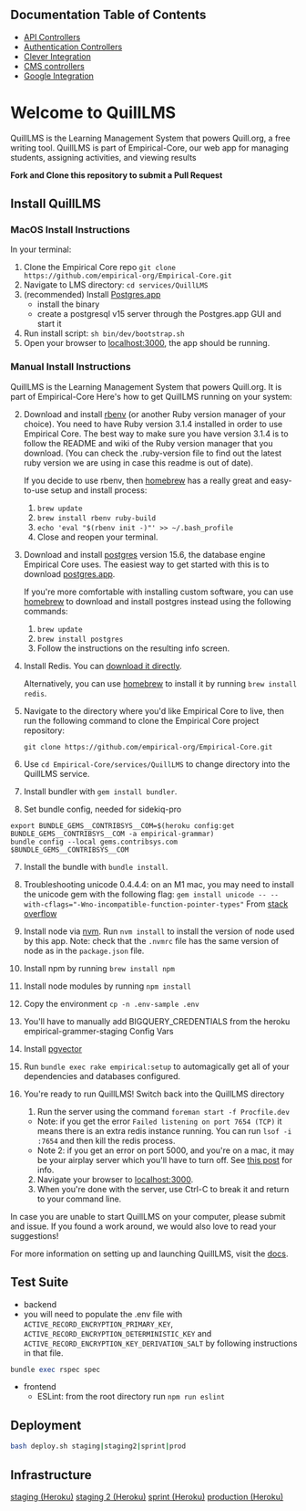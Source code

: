 ## Documentation Table of Contents

- [API Controllers](https://github.com/empirical-org/Empirical-Core/blob/develop/app/controllers/api/README.md)
- [Authentication Controllers](https://github.com/empirical-org/Empirical-Core/blob/develop/app/controllers/auth/README.md)
- [Clever Integration](https://github.com/empirical-org/Empirical-Core/blob/develop/app/services/clever_integration/README.md)
- [CMS controllers](https://github.com/empirical-org/Empirical-Core/blob/develop/app/controllers/cms/README.md)
- [Google Integration](https://github.com/empirical-org/Empirical-Core/blob/develop/app/services/google_integration/README.md)

# Welcome to QuillLMS

QuillLMS is the Learning Management System that powers Quill.org, a free writing tool. QuillLMS is part of Empirical-Core, our web app for managing students, assigning activities, and viewing results

**Fork and Clone this repository to submit a Pull Request**

## Install QuillLMS

### MacOS Install Instructions

In your terminal:

1. Clone the Empirical Core repo `git clone https://github.com/empirical-org/Empirical-Core.git`
2. Navigate to LMS directory: `cd services/QuillLMS`
3. (recommended) Install [Postgres.app](https://postgresapp.com/) 
   - install the binary
   - create a postgresql v15 server through the Postgres.app GUI and start it
4. Run install script: `sh bin/dev/bootstrap.sh`
5. Open your browser to [localhost:3000](http://localhost:3000), the app should be running.

### Manual Install Instructions

QuillLMS is the Learning Management System that powers Quill.org. It is part of Empirical-Core Here's how to get QuillLMS running on your system:

2. Download and install [rbenv](https://github.com/sstephenson/rbenv) (or another Ruby version manager of your choice). You need to have Ruby version 3.1.4 installed in order to use Empirical Core. The best way to make sure you have version 3.1.4 is to follow the README and wiki of the Ruby version manager that you download. (You can check the .ruby-version file to find out the latest ruby version we are using in case this readme is out of date).

   If you decide to use rbenv, then [homebrew](http://brew.sh/) has a really great and easy-to-use setup and install process:

   1. `brew update`
   2. `brew install rbenv ruby-build`
   3. `echo 'eval "$(rbenv init -)"' >> ~/.bash_profile`
   4. Close and reopen your terminal.

2. Download and install [postgres](http://www.postgresql.org/) version 15.6, the database engine Empirical Core uses. The easiest way to get started with this is to download [postgres.app](http://postgresapp.com/).

   If you're more comfortable with installing custom software, you can use [homebrew](http://brew.sh/) to download and install postgres instead using the following commands:

   1. `brew update`
   2. `brew install postgres`
   3. Follow the instructions on the resulting info screen.

3. Install Redis. You can [download it directly](http://redis.io/download).

   Alternatively, you can use [homebrew](http://brew.sh/) to install it by running `brew install redis`.

4. Navigate to the directory where you'd like Empirical Core to live, then run the following command to clone the Empirical Core project repository:

   `git clone https://github.com/empirical-org/Empirical-Core.git`

5. Use `cd Empirical-Core/services/QuillLMS` to change directory into the QuillLMS service.

6. Install bundler with `gem install bundler`.

7. Set bundle config, needed for sidekiq-pro
```
export BUNDLE_GEMS__CONTRIBSYS__COM=$(heroku config:get BUNDLE_GEMS__CONTRIBSYS__COM -a empirical-grammar)
bundle config --local gems.contribsys.com $BUNDLE_GEMS__CONTRIBSYS__COM
```


7. Install the bundle with `bundle install`.

8. Troubleshooting unicode 0.4.4.4: on an M1 mac, you may need to install the unicode gem with the following flag: 
`gem install unicode -- --with-cflags="-Wno-incompatible-function-pointer-types"` 
From [stack overflow](https://stackoverflow.com/questions/78129921/gemextbuilderror-error-failed-to-build-gem-native-extension-unicode-c1058)

8. Install node via [nvm](https://github.com/creationix/nvm#installation). Run `nvm install` to install the version of node used by this app.
Note: check that the `.nvmrc` file has the same version of node as in the `package.json` file. 

9. Install npm by running `brew install npm`

10. Install node modules by running `npm install`

10. Copy the environment `cp -n .env-sample .env`

11. You'll have to manually add BIGQUERY_CREDENTIALS from the heroku empirical-grammer-staging Config Vars

12. Install [pgvector](https://github.com/pgvector/pgvector?tab=readme-ov-file#installation-notes---linux-and-mac)
11. Run `bundle exec rake empirical:setup` to automagically get all of your dependencies and databases configured.

13. You're ready to run QuillLMS! Switch back into the QuillLMS directory 

    1. Run the server using the command `foreman start -f Procfile.dev`
      - Note: if you get the error `Failed listening on port 7654 (TCP)` it means there is an extra redis instance running. You can run `lsof -i :7654` and then kill the redis process. 
      - Note 2: if you get an error on port 5000, and you're on a mac, it may be your airplay server which you'll have to turn off. See [this post](https://nono.ma/port-5000-used-by-control-center-in-macos-controlce) for info. 
    2. Navigate your browser to [localhost:3000](http://localhost:3000).
    3. When you're done with the server, use Ctrl-C to break it and return to your command line.

In case you are unable to start QuillLMS on your computer, please submit and issue. If you found a work around, we would also love to read your suggestions!

For more information on setting up and launching QuillLMS, visit the [docs](https://docs.quill.org/misc/setting_up.html).

## Test Suite

- backend
- you will need to populate the .env file with `ACTIVE_RECORD_ENCRYPTION_PRIMARY_KEY`, 
`ACTIVE_RECORD_ENCRYPTION_DETERMINISTIC_KEY` and `ACTIVE_RECORD_ENCRYPTION_KEY_DERIVATION_SALT` by following instructions in that file. 

```ruby
bundle exec rspec spec
```

- frontend
  - ESLint: from the root directory run `npm run eslint`

## Deployment

```bash
bash deploy.sh staging|staging2|sprint|prod
```

## Infrastructure

[staging (Heroku)](https://dashboard.heroku.com/apps/empirical-grammar-staging)
[staging 2 (Heroku)](https://dashboard.heroku.com/apps/empirical-grammar-staging2)
[sprint (Heroku)](https://dashboard.heroku.com/apps/quill-lms-sprint)
[production (Heroku)](https://dashboard.heroku.com/apps/empirical-grammar)
